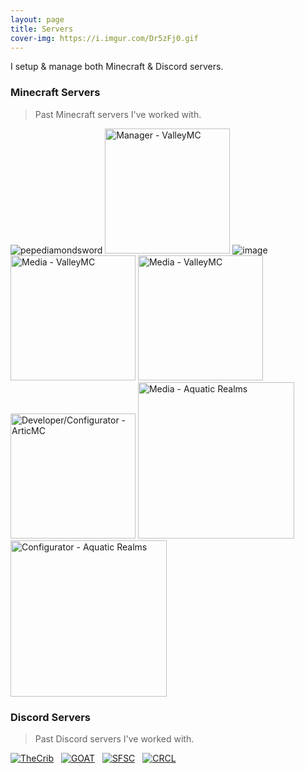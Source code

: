 ```yaml
---
layout: page
title: Servers
cover-img: https://i.imgur.com/Dr5zFj0.gif
---
```


I setup & manage both Minecraft & Discord servers.

### Minecraft Servers
> Past Minecraft servers I've worked with.

![pepediamondsword](https://user-images.githubusercontent.com/105005455/211039957-3de9dca5-e5ae-4072-ac6d-5eabf1b89627.png 'Owner - TheCrib')
<img src="https://user-images.githubusercontent.com/105005455/211040756-b7dc5a16-2199-4f9f-a629-0f3316840567.png" width="200" title="Manager - ValleyMC">
![image](https://user-images.githubusercontent.com/105005455/211042059-88cca289-9c5f-43c1-a282-c8bd0e105cac.png 'SolCraft MC - Lead-Developer')
<img src="https://user-images.githubusercontent.com/105005455/211045935-fb219133-4aff-4be5-8281-a1445e23ee2c.png" width="200" title="Media - ValleyMC">
<img src="https://i.imgur.com/PUMGK5d.png" width="200" title="Media - ValleyMC">
<img src="https://user-images.githubusercontent.com/105005455/213940622-98a9ccee-1955-40ac-bea4-c6dbc3ca148e.png" width="200" title="Developer/Configurator - ArticMC">
<img src="https://user-images.githubusercontent.com/105005455/215671106-4c0d6d5c-ad5c-4787-ac2c-1210984a5f33.png" width="250" title="Media - Aquatic Realms">
<img src="https://user-images.githubusercontent.com/105005455/218194631-a7f56a77-4b87-429d-833c-da495e71ade9.png" width="250" title="Configurator - Aquatic Realms">

### Discord Servers
> Past Discord servers I've worked with.

[![TheCrib](https://i.imgur.com/ZjLc76g.png 'Owner - TheCrib')](https://discord.gg/MX65MwyhZf)&nbsp;&nbsp;&nbsp;[![GOAT](https://i.imgur.com/hkMKyDx.png 'Owner - GOAT')](https://discord.gg/uuUXcafmbC)&nbsp;&nbsp;&nbsp;[![SFSC](https://i.imgur.com/Nu9e0kR.png 'Discord Setup - SFSC')](https://discord.gg/sfsc)&nbsp;&nbsp;&nbsp;[![CRCL](https://i.imgur.com/sHwHsaA.png 'Discord Setup - CRCL')](https://discord.gg/ssfnAbMTTf)
